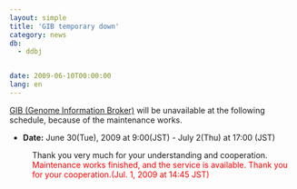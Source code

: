 ```yaml
---
layout: simple
title: 'GIB temporary down'
category: news
db:
  - ddbj


date: 2009-06-10T00:00:00
lang: en
---
```


<html><a href="/services/past-services-e.html#gib" target="_blank">GIB (Genome Information Broker)</a> will be unavailable at the following schedule, because of the maintenance works.

<ul>
    <li><b>Date:</b> June 30(Tue), 2009 at 9:00(JST) - July 2(Thu) at 17:00 (JST)</li>
</ul>
<dd>Thank you very much for your understanding and cooperation.<br>
<dd>
    <font color="#ff0000"> Maintenance works finished, and the service is available. Thank you for your cooperation.(Jul. 1, 2009 at 14:45 JST) </font>
</dd>
</dd>
</html>
